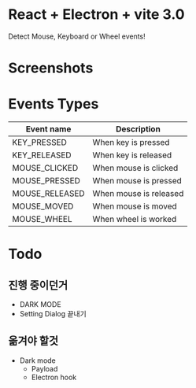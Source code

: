 # React + Electron + vite 3.0
Detect Mouse, Keyboard or Wheel events!

# Screenshots

# Events Types
| Event name     | Description            |
|----------------|------------------------|
| KEY_PRESSED    | When key is pressed    |
| KEY_RELEASED   | When key is released   |
| MOUSE_CLICKED  | When mouse is clicked  |
| MOUSE_PRESSED  | When mouse is pressed  |
| MOUSE_RELEASED | When mouse is released |
| MOUSE_MOVED    | When mouse is moved    |
| MOUSE_WHEEL    | When wheel is worked   |

# Todo
## 진행 중이던거
- DARK MODE
- Setting Dialog 끝내기

## 옮겨야 할것
- Dark mode
  - Payload
  - Electron hook
